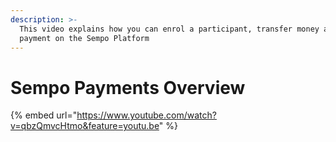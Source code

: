 ```yaml
---
description: >-
  This video explains how you can enrol a participant, transfer money and make a
  payment on the Sempo Platform
---
```


# Sempo Payments Overview

{% embed url="https://www.youtube.com/watch?v=qbzQmvcHtmo&feature=youtu.be" %}

